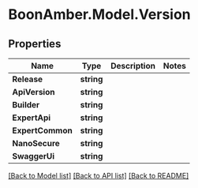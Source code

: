 # BoonAmber.Model.Version
## Properties

Name | Type | Description | Notes
------------ | ------------- | ------------- | -------------
**Release** | **string** |  | 
**ApiVersion** | **string** |  | 
**Builder** | **string** |  | 
**ExpertApi** | **string** |  | 
**ExpertCommon** | **string** |  | 
**NanoSecure** | **string** |  | 
**SwaggerUi** | **string** |  | 

[[Back to Model list]](../README.md#documentation-for-models) [[Back to API list]](../README.md#documentation-for-api-endpoints) [[Back to README]](../README.md)

